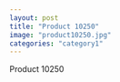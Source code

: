 ```yaml
---
layout: post
title: "Product 10250"
image: "product10250.jpg"
categories: "category1"
---
```

Product 10250
